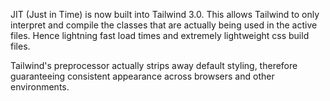 JIT (Just in Time) is now built into Tailwind 3.0. This allows Tailwind to only interpret and compile the classes that are actually being used in the active files. Hence lightning fast load times and extremely lightweight css build files. 

Tailwind's preprocessor actually strips away default styling, therefore guaranteeing consistent appearance across browsers and other environments. 

